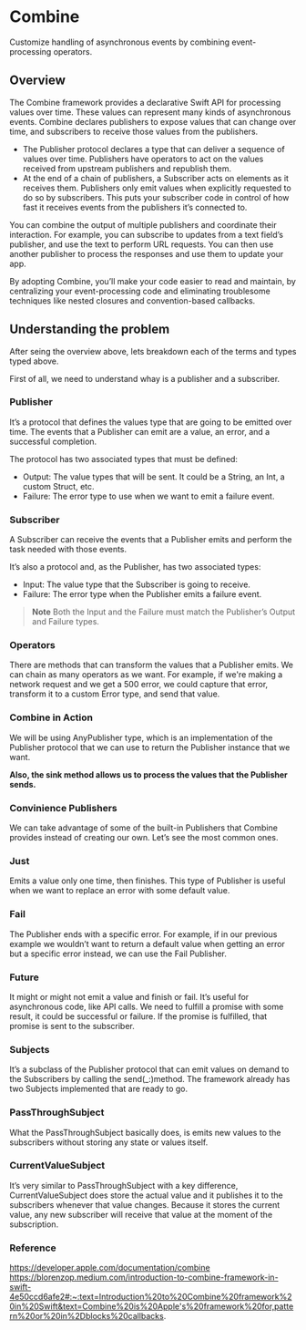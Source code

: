 # Combine
Customize handling of asynchronous events by combining event-processing operators.

## Overview
The Combine framework provides a declarative Swift API for processing values over time. These values can represent many kinds of asynchronous events. Combine declares publishers to expose values that can change over time, and subscribers to receive those values from the publishers.

+ The Publisher protocol declares a type that can deliver a sequence of values over time. Publishers have operators to act on the values received from upstream publishers and republish them.
+ At the end of a chain of publishers, a Subscriber acts on elements as it receives them. Publishers only emit values when explicitly requested to do so by subscribers. This puts your subscriber code in control of how fast it receives events from the publishers it’s connected to.

You can combine the output of multiple publishers and coordinate their interaction. For example, you can subscribe to updates from a text field’s publisher, and use the text to perform URL requests. You can then use another publisher to process the responses and use them to update your app.

By adopting Combine, you’ll make your code easier to read and maintain, by centralizing your event-processing code and eliminating troublesome techniques like nested closures and convention-based callbacks.

## Understanding the problem
After seing the overview above, lets breakdown each of the terms and types typed above.

First of all, we need to understand whay is a publisher and a subscriber.

### Publisher
It’s a protocol that defines the values type that are going to be emitted over time. The events that a Publisher can emit are a value, an error, and a successful completion.

The protocol has two associated types that must be defined:
+ Output: The value types that will be sent. It could be a String, an Int, a custom Struct, etc.
+ Failure: The error type to use when we want to emit a failure event.

### Subscriber
A Subscriber can receive the events that a Publisher emits and perform the task needed with those events.

It’s also a protocol and, as the Publisher, has two associated types:
+ Input: The value type that the Subscriber is going to receive.
+ Failure: The error type when the Publisher emits a failure event.

> **Note** Both the Input and the Failure must match the Publisher’s Output and Failure types.

### Operators
There are methods that can transform the values that a Publisher emits. We can chain as many operators as we want. For example, if we're making a network request and we get a 500 error, we could capture that error, transform it to a custom Error type, and send that value.


### Combine in Action
We will be using AnyPublisher type, which is an implementation of the Publisher protocol that we can use to return the Publisher instance that we want.

**Also, the sink method allows us to process the values that the Publisher sends.**

### Convinience Publishers
We can take advantage of some of the built-in Publishers that Combine provides instead of creating our own. Let’s see the most common ones.

### Just
Emits a value only one time, then finishes. This type of Publisher is useful when we want to replace an error with some default value.

### Fail
The Publisher ends with a specific error. For example, if in our previous example we wouldn’t want to return a default value when getting an error but a specific error instead, we can use the Fail Publisher.

### Future
It might or might not emit a value and finish or fail. It’s useful for asynchronous code, like API calls. We need to fulfill a promise with some result, it could be successful or failure. If the promise is fulfilled, that promise is sent to the subscriber.

### Subjects
It’s a subclass of the Publisher protocol that can emit values on demand to the Subscribers by calling the send(_:)method. The framework already has two Subjects implemented that are ready to go.

### PassThroughSubject
What the PassThroughSubject basically does, is emits new values to the subscribers without storing any state or values itself.

### CurrentValueSubject
It’s very similar to PassThroughSubject with a key difference, CurrentValueSubject does store the actual value and it publishes it to the subscribers whenever that value changes. Because it stores the current value, any new subscriber will receive that value at the moment of the subscription.

### Reference
https://developer.apple.com/documentation/combine
https://blorenzop.medium.com/introduction-to-combine-framework-in-swift-4e50ccd6afe2#:~:text=Introduction%20to%20Combine%20framework%20in%20Swift&text=Combine%20is%20Apple's%20framework%20for,pattern%20or%20in%2Dblocks%20callbacks.
